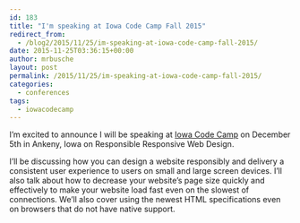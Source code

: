 ```yaml
---
id: 183
title: "I'm speaking at Iowa Code Camp Fall 2015"
redirect_from:
  - /blog2/2015/11/25/im-speaking-at-iowa-code-camp-fall-2015/
date: 2015-11-25T03:36:15+00:00
author: mrbusche
layout: post
permalink: /2015/11/25/im-speaking-at-iowa-code-camp-fall-2015/
categories:
  - conferences
tags:
  - iowacodecamp
---
```


I&#8217;m excited to announce I will be speaking at [Iowa Code Camp](https://iowacodecamp.com/session/list#37) on December 5th in Ankeny, Iowa on Responsible Responsive Web Design.

I&#8217;ll be discussing how you can design a website responsibly and delivery a consistent user experience to users on small and large screen devices. I&#8217;ll also talk about how to decrease your website&#8217;s page size quickly and effectively to make your website load fast even on the slowest of connections. We&#8217;ll also cover using the newest HTML specifications even on browsers that do not have native support.
